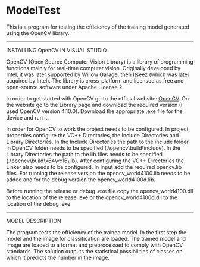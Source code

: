 # ModelTest

This is a program for testing the efficiency of the training model generated using the OpenCV library.

---

INSTALLING OpenCV IN VISUAL STUDIO

OpenCV (Open Source Computer Vision Library) is a library of programming functions mainly for real-time computer vision.
Originally developed by Intel, it was later supported by Willow Garage, then Itseez (which was later acquired by Intel).
The library is cross-platform and licensed as free and open-source software under Apache License 2

In order to get started with OpenCV go to the official website: [OpenCV](https://opencv.org/).
On the website go to the Library page and download the required version (I used OpenCV version 4.10.0).
Download the appropriate .exe file for the device and run it.

In order for OpenCV to work the project needs to be configured. In project properties configure the VC++ Directories, the Include Directories and Library Directories.
In the Include Directories the path to the include folder in OpenCV folder needs to be specified (.\opencv\build\include). In the Library Directories the path to the
lib files needs to be specified (.\opencv\build\x64\vc16\lib). After configuring the VC++ Directories the Linker also needs to be configured.
In Input add the required opencv.lib files. For running the release version the opencv_world4100.lib needs to be added and for the debug version the opencv_world4100d.lib.

Before running the release or debug .exe file copy the opencv_world4100.dll to the location of the release .exe or the opencv_world4100d.dll to the location of the
debug .exe

---

MODEL DESCRIPTION

The program tests the efficiency of the trained model. In the first step the model and the image for classification are loaded. The trained model and image are loaded
to a format and preprocessed to comply with OpenCV standards. The solution outputs the statistical possibilities of classes on which it predicts the number in the image.
